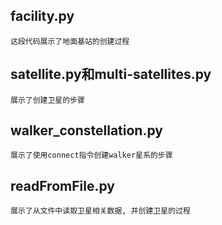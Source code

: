 ## facility.py
    这段代码展示了地面基站的创建过程
## satellite.py和multi-satellites.py
    展示了创建卫星的步骤
## walker_constellation.py
    展示了使用connect指令创建walker星系的步骤
## readFromFile.py
    展示了从文件中读取卫星相关数据, 并创建卫星的过程